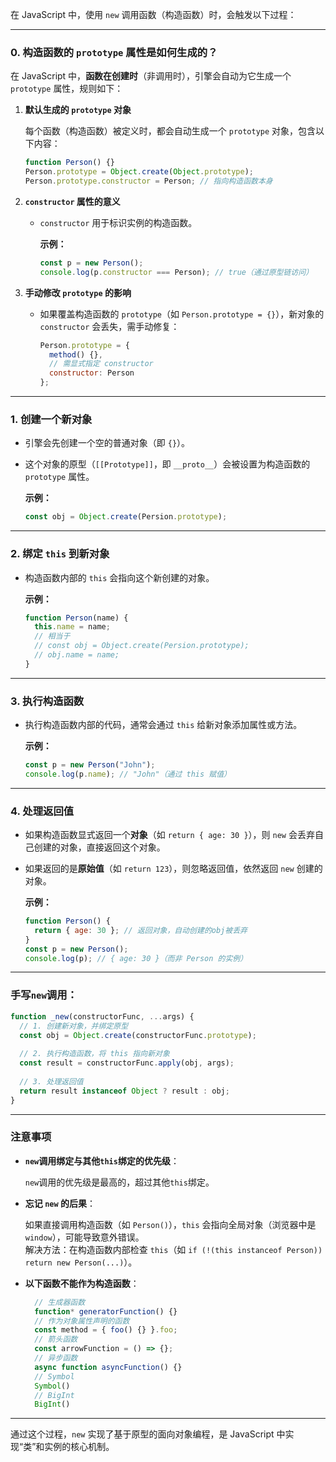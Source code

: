 在 JavaScript 中，使用 `new` 调用函数（构造函数）时，会触发以下过程：

---

### **0. 构造函数的 `prototype` 属性是如何生成的？**
在 JavaScript 中，**函数在创建时**（非调用时），引擎会自动为它生成一个 `prototype` 属性，规则如下：

1. **默认生成的 `prototype` 对象**  

   每个函数（构造函数）被定义时，都会自动生成一个 `prototype` 对象，包含以下内容：

   ```javascript
   function Person() {}
   Person.prototype = Object.create(Object.prototype);
   Person.prototype.constructor = Person; // 指向构造函数本身
   ```

2. **`constructor` 属性的意义**  

   - `constructor` 用于标识实例的构造函数。  

     **示例：**
     ```javascript
     const p = new Person();
     console.log(p.constructor === Person); // true（通过原型链访问）
     ```

3. **手动修改 `prototype` 的影响**  

   - 如果覆盖构造函数的 `prototype`（如 `Person.prototype = {}`），新对象的 `constructor` 会丢失，需手动修复：

     ```javascript
     Person.prototype = {
       method() {},
       // 需显式指定 constructor
       constructor: Person 
     };
     ```

---

### 1. **创建一个新对象**

   - 引擎会先创建一个空的普通对象（即 `{}`）。

   - 这个对象的原型（`[[Prototype]]`，即 `__proto__`）会被设置为构造函数的 `prototype` 属性。  
   
     **示例：**  
     ```javascript
     const obj = Object.create(Persion.prototype);
     ```

---

### 2. **绑定 `this` 到新对象**
   - 构造函数内部的 `this` 会指向这个新创建的对象。  

     **示例：**  
     ```javascript
     function Person(name) {
       this.name = name;
       // 相当于
       // const obj = Object.create(Persion.prototype);
       // obj.name = name;
     }
     ```

---

### 3. **执行构造函数**

   - 执行构造函数内部的代码，通常会通过 `this` 给新对象添加属性或方法。  

     **示例：**  
     ```javascript
     const p = new Person("John");
     console.log(p.name); // "John"（通过 this 赋值）
     ```

---

### 4. **处理返回值**

   - 如果构造函数显式返回一个**对象**（如 `return { age: 30 }`），则 `new` 会丢弃自己创建的对象，直接返回这个对象。

   - 如果返回的是**原始值**（如 `return 123`），则忽略返回值，依然返回 `new` 创建的对象。  

     **示例：**  
     ```javascript
     function Person() {
       return { age: 30 }; // 返回对象，自动创建的obj被丢弃
     }
     const p = new Person();
     console.log(p); // { age: 30 }（而非 Person 的实例）
     ```

---

### 手写`new`调用：
```javascript
function _new(constructorFunc, ...args) {
  // 1. 创建新对象，并绑定原型
  const obj = Object.create(constructorFunc.prototype);
  
  // 2. 执行构造函数，将 this 指向新对象
  const result = constructorFunc.apply(obj, args);
  
  // 3. 处理返回值
  return result instanceof Object ? result : obj;
}
```

---

### 注意事项
- **`new`调用绑定与其他`this`绑定的优先级**：

    `new`调用的优先级是最高的，超过其他`this`绑定。

- **忘记 `new` 的后果**：  

  如果直接调用构造函数（如 `Person()`），`this` 会指向全局对象（浏览器中是 `window`），可能导致意外错误。  
  解决方法：在构造函数内部检查 `this`（如 `if (!(this instanceof Person)) return new Person(...)`）。

- **以下函数不能作为构造函数**：  
  ```javaScript
    // 生成器函数
    function* generatorFunction() {}
    // 作为对象属性声明的函数
    const method = { foo() {} }.foo;
    // 箭头函数
    const arrowFunction = () => {};
    // 异步函数
    async function asyncFunction() {}
    // Symbol
    Symbol()
    // BigInt
    BigInt()
  ```

---

通过这个过程，`new` 实现了基于原型的面向对象编程，是 JavaScript 中实现“类”和实例的核心机制。